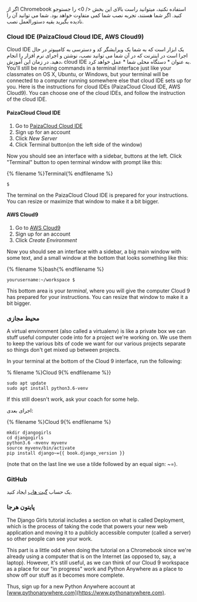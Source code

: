اگر از Chromebook استفاده نکنید، میتوانید  راست بالای این بخش </ 0> را جستوجو کنید. اگر شما هستند، تجربه نصب شما کمی متفاوت خواهد بود. شما می توانید آن را نادیده بگیرید بقیه دستورالعمل نصب.</p> 

### Cloud IDE (PaizaCloud Cloud IDE, AWS Cloud9)

Cloud IDE یک ابزار است که به شما یک ویرایشگر کد و دسترسی به کامپیوتر در حال اجرا است در اینترنت که در آن شما می توانید نصب، نوشتن و اجرای نرم افزار را انجام دهید. در زمان این آموزش، cloud IDE به عنوان * دستگاه محلی شما * عمل خواهد کرد. You'll still be running commands in a terminal interface just like your classmates on OS X, Ubuntu, or Windows, but your terminal will be connected to a computer running somewhere else that cloud IDE sets up for you. Here is the instructions for cloud IDEs (PaizaCloud Cloud IDE, AWS Cloud9). You can choose one of the cloud IDEs, and follow the instruction of the cloud IDE.

#### PaizaCloud Cloud IDE

1. Go to [PaizaCloud Cloud IDE](https://paiza.cloud/)
2. Sign up for an account
3. Click *New Server*
4. Click Terminal button(on the left side of the window)

Now you should see an interface with a sidebar, buttons at the left. Click "Terminal" button to open terminal window with prompt like this:

{% filename %}Terminal{% endfilename %}

    $
    

The terminal on the PaizaCloud Cloud IDE is prepared for your instructions. You can resize or maximize that window to make it a bit bigger.

#### AWS Cloud9

1. Go to [AWS Cloud9](https://aws.amazon.com/cloud9/)
2. Sign up for an account
3. Click *Create Environment*

Now you should see an interface with a sidebar, a big main window with some text, and a small window at the bottom that looks something like this:

{% filename %}bash{% endfilename %}

    yourusername:~/workspace $
    

This bottom area is your *terminal*, where you will give the computer Cloud 9 has prepared for your instructions. You can resize that window to make it a bit bigger.

### محیط مجازی

A virtual environment (also called a virtualenv) is like a private box we can stuff useful computer code into for a project we're working on. We use them to keep the various bits of code we want for our various projects separate so things don't get mixed up between projects.

In your terminal at the bottom of the Cloud 9 interface, run the following:

% filename %}Cloud 9{% endfilename %}}

    sudo apt update
    sudo apt install python3.6-venv
    

If this still doesn't work, ask your coach for some help.

اجرای بعدی:

{% filename %}Cloud 9{% endfilename %}

    mkdir djangogirls
    cd djangogirls
    python3.6 -mvenv myvenv
    source myvenv/bin/activate
    pip install django~={{ book.django_version }}
    

(note that on the last line we use a tilde followed by an equal sign: ~=).

### GitHub

یک حساب [گیت هاب](https://github.com) ایجاد کنید.

### پایتون هرجا

The Django Girls tutorial includes a section on what is called Deployment, which is the process of taking the code that powers your new web application and moving it to a publicly accessible computer (called a server) so other people can see your work.

This part is a little odd when doing the tutorial on a Chromebook since we're already using a computer that is on the Internet (as opposed to, say, a laptop). However, it's still useful, as we can think of our Cloud 9 workspace as a place for our "in progress" work and Python Anywhere as a place to show off our stuff as it becomes more complete.

Thus, sign up for a new Python Anywhere account at [www.pythonanywhere.com](https://www.pythonanywhere.com).